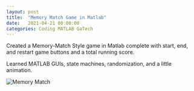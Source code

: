 ```yaml
---
layout: post
title:  "Memory Match Game in Matlab"
date:   2021-04-21 00:00:00
categories: Coding MATLAB GaTech
---
```


Created a Memory-Match Style game in Matlab complete with start, end, and restart game buttons and a total running score.

Learned MATLAB GUIs, state machines, randomization, and a little animation.

<img src="{{'/assets/images/MemoryMatchDemo.gif' | relative_url}}" alt="Memory Match"/>

